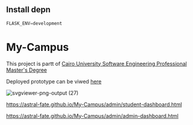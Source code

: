 
## Install depn

```FLASK_APP=run.py
FLASK_ENV=development
```

# My-Campus


This project is partt of [Cairo University Software Engineering Professional Master's Degree](https://github.com/astral-fate/Cairo-University-Software-Engineering-Professional-Master-s-Degree/blob/main/README.md)


Deployed prototype can be viwed [here](https://astral-fate.github.io/My-Campus/)

![svgviewer-png-output (27)](https://github.com/user-attachments/assets/e9abf17a-057c-4af2-8ceb-1b28baaaf72a)



https://astral-fate.github.io/My-Campus/admin/student-dashboard.html


https://astral-fate.github.io/My-Campus/admin/admin-dashboard.html
